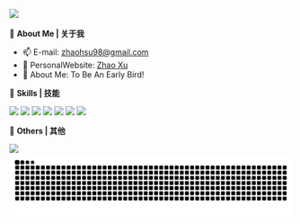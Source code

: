 <!--<a href="#">
  <img align="right" src="https://github-readme-stats-zhaoxu98.vercel.app/api?username=zhaoxu98&show_icons=true&count_private=true" /> </a>
  ![visitor badge](https://visitor-badge.glitch.me/badge?page_id=zhaoxu98.zhaoxu98&left_text=My%20Page%20Visitors)
  -->



![](https://komarev.com/ghpvc/?username=zhaoxu98)

:tangerine: **About Me | 关于我**

- :mailbox: E-mail: zhaohsu98@gmail.com
- :custard: PersonalWebsite: [Zhao Xu](https://xzbill.top/zhaoxu)
- :seedling: About Me: To Be An Early Bird!

:tea: **Skills | 技能**

![](https://img.shields.io/badge/-Hugging_Face-ffd21e?style=flat-square&logo=huggingface&logoColor=000000)
![](https://img.shields.io/badge/-Python-3b77a7?style=flat-square&logo=Python&logoColor=fff)
![](https://img.shields.io/badge/-PyTorch-ee4c2c?style=flat-square&logo=pytorch&logoColor=fff)
![](https://img.shields.io/badge/-PostgreSQL-336791?style=flat-square&logo=postgresql&logoColor=fff)
![](https://img.shields.io/badge/-pandas-339933?style=flat-square&logo=pandas&logoColor=fff)
![](https://img.shields.io/badge/-Docker-2496ED?style=flat-square&logo=Docker&logoColor=fff)
![](https://img.shields.io/badge/-Linux-000000?style=flat-square&logo=Linux&logoColor=fff)

:ice_cream: **Others | 其他**

<img src="https://github-readme-stats-zhaoxu98.vercel.app/api/top-langs/?username=zhaoxu98&layout=compact" />


<picture>
  <source media="(prefers-color-scheme: dark)" srcset="https://raw.githubusercontent.com/zhaoxu98/zhaoxu98/output/github-contribution-grid-snake-dark.svg">
  <source media="(prefers-color-scheme: light)" srcset="https://raw.githubusercontent.com/zhaoxu98/zhaoxu98/output/github-contribution-grid-snake.svg">
  <img src="https://raw.githubusercontent.com/zhaoxu98/zhaoxu98/output/github-contribution-grid-snake.svg" alt="GitHub Contribution Snake">
</picture>
